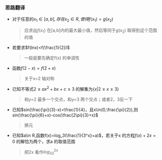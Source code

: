 ### 思路翻译

- 对于任意的$x_1\in[a,b],存在x_2\in R,使得f(x_1)=g(x_2)$

  > 应求出$f(x_1)$ 在[a,b]内的最大最小值，然后等同于$g(x_2)$ 取得到这个范围的值

- 若要求$f(lnx)<f(\frac{1}{2})$

  > 一般是要先确定f(x) 的单调性

- 函数$f(2-x)=f(2+x)$

  > 关于x=2 轴对称

- 已知不等式$2\le ax^2+bx+c\le 3$ 的解集为$\{x|2\le x\le 3\}$

  > 和y=2 最多一个交点，和y=3 两个交点；或者2，3反一下

- 已知$sin(\frac{\pi}{3}-x)=\frac{1}{4}，且x\in(0,\frac{\pi}{2}),则sin(\frac{\pi}{6}+x)-cos(\frac{2\pi}{3}+x)$

  > 换元

- 已知$a\in R,函数f(x)=log_3(\frac{1}{3^x}+a)$，若关于x 的方程$f(x)+2x=0$ 的解恰为两个，求a 的取值范围

  > 把2x 看作$log_33^{2x}$

